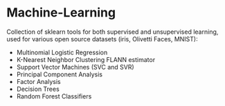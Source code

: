 # Machine-Learning

Collection of sklearn tools for both supervised and unsupervised learning, used for various open source datasets (iris, Olivetti Faces, MNIST):
* Multinomial Logistic Regression
* K-Nearest Neighbor Clustering FLANN estimator
* Support Vector Machines (SVC and SVR)
* Principal Component Analysis
* Factor Analysis
* Decision Trees
* Random Forest Classifiers
